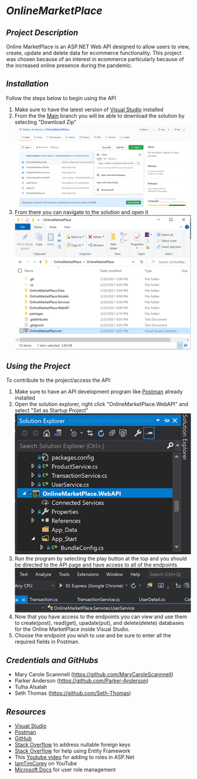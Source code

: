 # _OnlineMarketPlace_
## _Project Description_
Online MarketPlace is an ASP.NET Web API designed to allow users to view, create, update and delete data for ecommerce functionality. This project was chosen because of an interest in ecommerce particularly because of the increased online presence during the pandemic.

## _Installation_
Follow the steps below to begin using the API
1. Make sure to have the latest version of [Visual Studio](https://visualstudio.microsoft.com/) installed
2. From the the [Main](https://github.com/Parker-Anderson/OnlineMarketPlace) branch you will be able to download the solution by selecting "Download Zip"
![](https://github.com/Parker-Anderson/OnlineMarketPlace/blob/main/README%20Images/GitHubCode.PNG?raw=true)
3. From there you can navigate to the solution and open it 
![](https://github.com/Parker-Anderson/OnlineMarketPlace/blob/main/README%20Images/SolutionFile2.PNG?raw=true)

## _Using the Project_
To contribute to the project/access the API:
1. Make sure to have an API development program like [Postman](https://www.postman.com/) already installed
2. Open the solution explorer, right click "OnlineMarketPlace.WebAPI" and select "Set as Startup Project"
![](https://github.com/Parker-Anderson/OnlineMarketPlace/blob/main/README%20Images/SolutionExplorer.PNG?raw=true)
3. Run the program by selecting the play button at the top and you should be directed to the API page and have access to all of the endpoints
![](https://github.com/Parker-Anderson/OnlineMarketPlace/blob/main/README%20Images/Start.PNG?raw=true)
4. Now that you have access to the endpoints you can view and use them to create(post), read(get), upadate(put), and delete(delete) databases for the Online MarketPlace inside Visual Studio.
5. Choose the endpoint you wish to use and be sure to enter all the required fields in Postman.

## _Credentials and GitHubs_
- Mary Carole Scannnell (https://github.com/MaryCaroleScannnell)
- Parker Anderson (https://github.com/Parker-Anderson)
- Tulha Alsalah 
- Seth Thomas (https://github.com/Seth-Thomas)

## _Resources_
- [Visual Studio](https://visualstudio.microsoft.com/)
- [Postman](https://www.postman.com/) 
- [GitHub](https://github.com/)
- [Stack Overflow](https://stackoverflow.com/questions/17127351/introducing-foreign-key-constraint-may-cause-cycles-or-multiple-cascade-paths) to address nullable foreign keys
- [Stack Overflow](https://stackoverflow.com/questions/16905818/could-not-load-file-or-assembly-entityframework#16922177) for help using Entity Framework
- This [Youtube video](https://www.youtube.com/watch?v=IngL0-alQYk) for adding to roles in ASP.Net
- [IamTimCorey](https://www.youtube.com/watch?v=Xtt6mS0p2_c&list=PLLWMQd6PeGY0bEMxObA6dtYXuJOGfxSPx) on YouTube
- [Microsoft Docs](https://docs.microsoft.com/en-us/previous-versions/aspnet/9ab2fxh0(v=vs.100)) for user role management 
